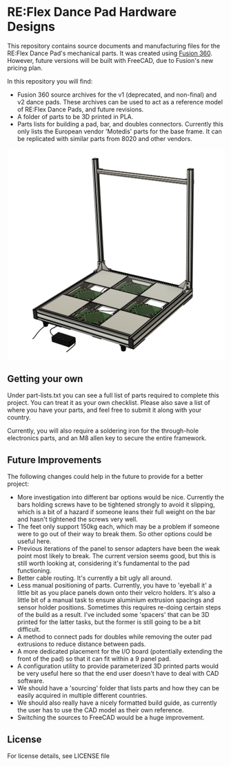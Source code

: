 # RE:Flex Dance Pad Hardware Designs
This repository contains source documents and manufacturing files for the RE:Flex Dance Pad's mechanical parts. It was created using [Fusion 360](https://www.autodesk.com/products/fusion-360/). However, future versions will be built with FreeCAD, due to Fusion's new pricing plan.

In this repository you will find:
- Fusion 360 source archives for the v1 (deprecated, and non-final) and v2 dance pads. These archives can be used to act as a reference model of RE:Flex Dance Pads, and future revisions.
- A folder of parts to be 3D printed in PLA.
- Parts lists for building a pad, bar, and doubles connectors. Currently this only lists the European vendor 'Motedis' parts for the base frame. It can be replicated with similar parts from 8020 and other vendors.

![](images/cad-model.png?raw=true "CAD Pad")

## Getting your own

Under part-lists.txt you can see a full list of parts required to complete this project. You can treat it as your own checklist. Please also save a list of where you have your parts, and feel free to submit it along with your country. 

Currently, you will also require a soldering iron for the through-hole electronics parts, and an M8 allen key to secure the entire framework.

## Future Improvements

The following changes could help in the future to provide for a better project:
- More investigation into different bar options would be nice. Currently the bars holding screws have to be tightened strongly to avoid it slipping, which is a bit of a hazard if someone leans their full weight on the bar and hasn't tightened the screws very well.
- The feet only support 150kg each, which may be a problem if someone were to go out of their way to break them. So other options could be useful here.
- Previous iterations of the panel to sensor adapters have been the weak point most likely to break. The current version seems good, but this is still worth looking at, considering it's fundamental to the pad functioning.
- Better cable routing. It's currently a bit ugly all around.
- Less manual positioning of parts. Currently, you have to 'eyeball it' a little bit as you place panels down onto their velcro holders. It's also a little bit of a manual task to ensure aluminium extrusion spacings and sensor holder positions. Sometimes this requires re-doing certain steps of the build as a result. I've included some 'spacers' that can be 3D printed for the latter tasks, but the former is still going to be a bit difficult.
- A method to connect pads for doubles while removing the outer pad extrusions to reduce distance between pads.
- A more dedicated placement for the I/O board (potentially extending the front of the pad) so that it can fit within a 9 panel pad.
- A configuration utility to provide parameterized 3D printed parts would be very useful here so that the end user doesn't have to deal with CAD software.
- We should have a 'sourcing' folder that lists parts and how they can be easily acquired in multiple different countries.
- We should also really have a nicely formatted build guide, as currently the user has to use the CAD model as their own reference.
- Switching the sources to FreeCAD would be a huge improvement.

## License

For license details, see LICENSE file
